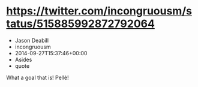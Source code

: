 # https://twitter.com/incongruousm/status/515885992872792064
- Jason Deabill
- incongruousm
- 2014-09-27T15:37:46+00:00
- Asides
- quote

What a goal that is! Pellè!